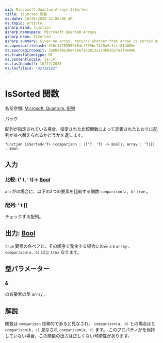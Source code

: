 ```yaml
---
uid: Microsoft.Quantum.Arrays.IsSorted
title: IsSorted 関数
ms.date: 10/26/2020 12:00:00 AM
ms.topic: article
qsharp.kind: function
qsharp.namespace: Microsoft.Quantum.Arrays
qsharp.name: IsSorted
qsharp.summary: Given an array, returns whether that array is sorted as defined by a given comparison function.
ms.openlocfilehash: 330c1f789585f64cf255bc74f8a9c1ccf81b009e
ms.sourcegitcommit: 29e0d88a30e4166fa580132124b0eb57e1f0e986
ms.translationtype: MT
ms.contentlocale: ja-JP
ms.lasthandoff: 10/27/2020
ms.locfileid: "92719102"
---
```

# <a name="issorted-function"></a>IsSorted 関数

名前空間: [Microsoft. Quantum. 配列](xref:Microsoft.Quantum.Arrays)

パック [](https://nuget.org/packages/)


配列が指定されている場合、指定された比較関数によって定義されたとおりに配列が並べ替えられるかどうかを返します。

```qsharp
function IsSorted<'T> (comparison : (('T, 'T) -> Bool), array : 'T[]) : Bool
```


## <a name="input"></a>入力

### <a name="comparison--tt---bool"></a>比較: (' t, ' t)-> [Bool](xref:microsoft.quantum.lang-ref.bool)

`a` `b` がの場合に、以下の2つの要素を比較する関数 `comparison(a, b)` `true` 。


### <a name="array--t"></a>配列: ' t []

チェックする配列。



## <a name="output--bool"></a>出力: [Bool](xref:microsoft.quantum.lang-ref.bool)

`true` 要素の各ペアと、その順序で発生する場合にのみ `a` `b` `array` 、 `comparison(a, b)` はに `true` なります。

## <a name="type-parameters"></a>型パラメーター

### <a name="t"></a>&

の各要素の型 `array` 。

## <a name="remarks"></a>解説

関数は `comparison` 推移的であると見なされ、 `comparison(a, b)` との場合はと `comparison(b, c)` 見なされ `comparison(a, c)` ます。 このプロパティがを保持していない場合、この関数の出力は正しくない可能性があります。